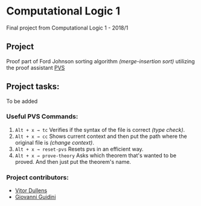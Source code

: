# Computational Logic 1
Final project from Computational Logic 1 - 2018/1
## Project
 Proof part of Ford Johnson sorting algorithm *(merge-insertion sort)* utilizing the proof assistant [PVS](http://pvs.csl.sri.com/)

## Project tasks:
To be added

### Useful PVS Commands:

1. `Alt + x → tc`  Verifies if the syntax of the file is correct *(type check)*.
2. `Alt + x → cc`  Shows current context and then put the path where the original file is *(change context)*.
3. `Alt + x → reset-pvs`  Resets pvs in an efficient way.
4. `Alt + x → prove-theory`  Asks which theorem that's wanted to be proved. And then just put the theorem's name.

### Project contributors:
- [Vitor Dullens](https://github.com/vitordullens)
- [Giovanni Guidini](https://github.com/Gguidini)


